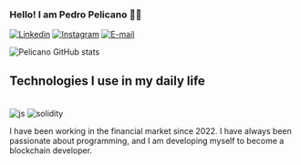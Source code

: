 ### Hello! I am Pedro Pelicano 🙋‍♂️

[![Linkedin](https://img.shields.io/badge/LinkedIn-0077B5?style=for-the-badge&logo=linkedin&logoColor=white)](https://www.linkedin.com/in/pedropelicano/)
[![Instagram](https://img.shields.io/badge/Instagram-E4405F?style=for-the-badge&logo=instagram&logoColor=white)](https://www.instagram.com/pedropellicano/)
[![E-mail](https://img.shields.io/badge/Gmail-D14836?style=for-the-badge&logo=gmail&logoColor=white)](mailto:pelicano.profissional@gmail.com)

![Pelicano GitHub stats](https://github-readme-stats.vercel.app/api?username=PelicanoBR&show_icons=true&theme=dracula)

## Technologies I use in my daily life

<div style='display: inline_block'><br/>
    <img align='center' alt='js' src='https://img.shields.io/badge/JavaScript-F7DF1E?style=for-the-badge&logo=javascript&logoColor=black'>
    <img align='center' alt='solidity' src='https://img.shields.io/badge/Ethereum-3C3C3D?style=for-the-badge&logo=Ethereum&logoColor=white'><br/>    

I have been working in the financial market since 2022. I have always been passionate about programming, and I am developing myself to become a blockchain developer.

